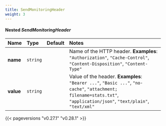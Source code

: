 ```yaml
---
title: SendMonitoringHeader
weight: 3
---
```

#### Nested *SendMonitoringHeader*



| Name              | Type                    | Default  | Notes |
|:------------------|:------------------------|:---------|:------|
| **name** |`string` | |Name of the HTTP header. **Examples**: `"Authorization"`, `"Cache-Control"`, `"Content-Disposition"`, `"Content-Type"`  |
| **value** |`string` | |Value of the header. **Examples**: `"Bearer ..."`, `"Basic ..."`, `"no-cache"`, `"attachment; filename=stats.txt"`, `"application/json"`, `"text/plain"`, `"text/xml"`  |



{{< pageversions "v0.27.1" "v0.28.1" >}}
